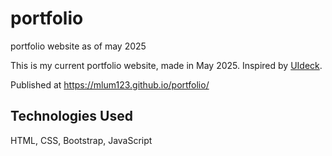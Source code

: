 # portfolio
portfolio website as of may 2025

This is my current portfolio website, made in May 2025. Inspired by [UIdeck](https://uideck.com/).

Published at https://mlum123.github.io/portfolio/

## Technologies Used
HTML, CSS, Bootstrap, JavaScript
